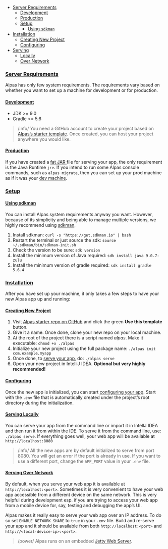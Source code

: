 - [Server Requirements](#server-requirements)
    - [Development](#development)
    - [Production](#production)
    - [Setup](#setup)
        - [Using `sdkman`](#using-sdkman)
- [Installation](#installation)
    - [Creating New Project](#creating-new-project)
    - [Configuring](#configuring)
- [Serving](#serving)
    - [Locally](#serving-locally)
    - [Over Network](#serving-over-network)

<a name="server-requirements"></a>
### [Server Requirements](#server-requirements)

Alpas has only few system requirements. The requirements vary based on whether you want to set up a machine for
development or for production.

<a name="development"></a>
#### [Development](#development)

<div class=“sublist”>

- JDK >= 9.0
- Gradle >= 5.6

> /info/ <span>You need a GitHub account to create your project based on [Alpas’s starter template][template].
> Once created, you can host your project anywhere you would like.</span>

</div>

<a name="production"></a>
#### [Production](#production)

If you have created a [fat JAR ](https://stackoverflow.com/questions/19150811/what-is-a-fat-jar) file for serving your
app, the only requirement is the Java Runtime `jre`. If you intend to run some Alpas console commands, such as
`alpas migrate`, then you can set up your prod machine as if it was your [dev machine](#development).

<a name="setup"></a>
### [Setup](#setup)

<a name="using-sdkman"></a>
#### [Using sdkman](#using-sdkman)

You can install Alpas system requirements anyway you want. However, because of its simplicity and being able
to manage multiple versions, we highly recommend using [sdkman](https://sdkman.io/install).

<div class="ordered-list"> 

1. Install sdkman: `curl -s "https://get.sdkman.io" | bash` <span class="clipboard" data-clipboard-text='curl -s "https://get.sdkman.io" | bash'></span>
2. Restart the terminal or just source the sdk: `source ~/.sdkman/bin/sdkman-init.sh` <span class="clipboard" data-clipboard-text='source ~/.sdkman/bin/sdkman-init.sh'></span>
2. Check the version to be sure: `sdk version` <span class="clipboard" data-clipboard-text='sdk version'></span>
3. Install the minimum version of Java required: `sdk install java 9.0.7-zulu` <span class="clipboard" data-clipboard-text='sdk install java 9.0.7-zulu'></span>
4. Install the minimum version of gradle required: `sdk install gradle 5.6.4` <span class="clipboard" data-clipboard-text='sdk install gradle 5.6.4'></span>

</div>

<a name="installation"></a>
### [Installation](#installation)

After you have set up your machine, it only takes a few steps to have your new Alpas app up and running:

<a name="creating-new-project"></a>
#### [Creating New Project](#creating-new-project)

<div class="ordered-list"> 

1. Visit [Alpas starter repo on GitHub][template] and click the green **Use this template** button.
2. Give it a name. Once done, clone your new repo on your local machine.
4. At the root of the project there is a script named *alpas*. Make it executable: `chmod +x ./alpas` <span class="clipboard" data-clipboard-text='chmod +x ./alpas'></span>
5. Initialize your new project using the full package name: `./alpas init com.example.myapp` <span class="clipboard" data-clipboard-text='./alpas init com.example.myapp'></span>
6. Once done, to [serve your app](#serving-locally), do: `./alpas serve` <span class="clipboard" data-clipboard-text='./alpas serve'></span>
6. Open your new project in IntelliJ IDEA. **Optional but very highly recommended!**

</div>

<a name="configuring"></a>
#### [Configuring](#configuring)

Once the new app is initialized, you can start [configuring your app](/docs/configuration). Start with the
`.env` file that is automatically created under the project’s root directory during the initialization.

<a name="serving"></a>
<a name="serving-locally"></a>
#### [Serving Locally](#serving-locally)

You can serve your app from the command line or import it in IntellJ IDEA and then run it from within the IDE.
To serve it from the command line, use: `./alpas serve`. If everything goes well, your web app will be
available at `http://localhost:8080`

> /info/ <span>All the new apps are by default initialized to serve from port 8080. You will get an error
> if the port is already in use. If you want to use a different port, change the `APP_PORT` value in
> your `.env` file.</span>

<a name="serving-over-network"></a>
#### [Serving Over Network](#serving-over-network)

By default, when you serve your web app it is available at `http://localhost:<port>`. Sometimes it is
very convenient to have your web app accessible from a different device on the same network. This
is very helpful during development esp. if you are trying to access your web app from a mobile
device for, say, testing and debugging the app’s UI.

Alpas makes it really easy to serve your web app over an IP address. To do so set `ENABLE_NETWORK_SHARE`
to `true` in your `.env` file. Build and re-serve your app and it should be available from both
`http://localhost:<port>` and `http://<local-device-ip>:<port>`.

> /power/ <span>Alpas runs on an embedded [Jetty Web Server](https://www.eclipse.org/jetty/).

[template]: https://github.com/alpas/starter

